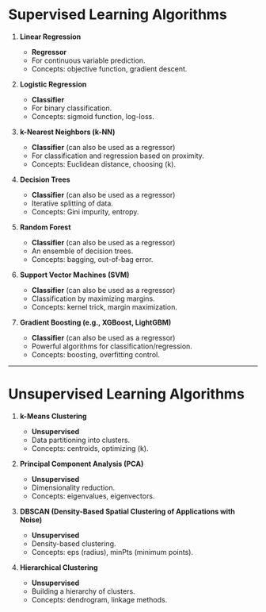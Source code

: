 # Supervised Learning Algorithms

1. **Linear Regression**
   - **Regressor**
   - For continuous variable prediction.
   - Concepts: objective function, gradient descent.

2. **Logistic Regression**
   - **Classifier**
   - For binary classification.
   - Concepts: sigmoid function, log-loss.

3. **k-Nearest Neighbors (k-NN)**
   - **Classifier** (can also be used as a regressor)
   - For classification and regression based on proximity.
   - Concepts: Euclidean distance, choosing \(k\).

4. **Decision Trees**
   - **Classifier** (can also be used as a regressor)
   - Iterative splitting of data.
   - Concepts: Gini impurity, entropy.

5. **Random Forest**
   - **Classifier** (can also be used as a regressor)
   - An ensemble of decision trees.
   - Concepts: bagging, out-of-bag error.

6. **Support Vector Machines (SVM)**
   - **Classifier** (can also be used as a regressor)
   - Classification by maximizing margins.
   - Concepts: kernel trick, margin maximization.

7. **Gradient Boosting (e.g., XGBoost, LightGBM)**
   - **Classifier** (can also be used as a regressor)
   - Powerful algorithms for classification/regression.
   - Concepts: boosting, overfitting control.

---

# Unsupervised Learning Algorithms

1. **k-Means Clustering**
   - **Unsupervised**
   - Data partitioning into clusters.
   - Concepts: centroids, optimizing \(k\).

2. **Principal Component Analysis (PCA)**
   - **Unsupervised**
   - Dimensionality reduction.
   - Concepts: eigenvalues, eigenvectors.

3. **DBSCAN (Density-Based Spatial Clustering of Applications with Noise)**
   - **Unsupervised**
   - Density-based clustering.
   - Concepts: eps (radius), minPts (minimum points).

4. **Hierarchical Clustering**
   - **Unsupervised**
   - Building a hierarchy of clusters.
   - Concepts: dendrogram, linkage methods.